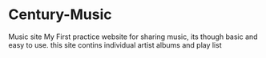 # Century-Music
Music site
My First practice website for sharing music, its though basic and easy to use.
this site contins individual artist albums and play list 

